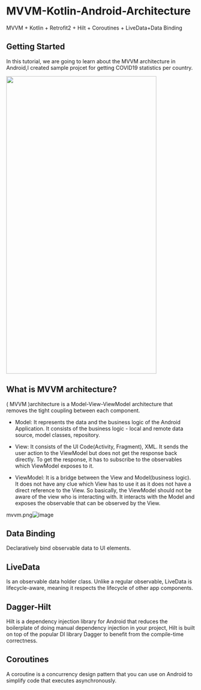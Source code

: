 # MVVM-Kotlin-Android-Architecture
MVVM + Kotlin + Retrofit2 + Hilt + Coroutines + LiveData+Data Binding

## Getting Started
In this tutorial, we are going to learn about the MVVM architecture in Android,I created sample projcet for getting COVID19 statistics per country.

<img src="https://user-images.githubusercontent.com/17107040/115163628-3432b900-a0bb-11eb-87ca-ed5f5181faf9.gif" width="400" height="790">


## What is MVVM architecture?
( MVVM )architecture is a Model-View-ViewModel architecture that removes the tight coupling between each component. 

- Model:
It represents the data and the business logic of the Android Application. It consists of the business logic - local and remote data source, model classes, repository.

- View:
It consists of the UI Code(Activity, Fragment), XML. It sends the user action to the ViewModel but does not get the response back directly. To get the response, it has to subscribe to the observables which ViewModel exposes to it.

- ViewModel:
It is a bridge between the View and Model(business logic). It does not have any clue which View has to use it as it does not have a direct reference to the View. So basically, the ViewModel should not be aware of the view who is interacting with. It interacts with the Model and exposes the observable that can be observed by the View.

mvvm.png![image](https://user-images.githubusercontent.com/17107040/115162429-84f2e380-a0b4-11eb-926e-b2b8ca78fc26.png)

## Data Binding
Declaratively bind observable data to UI elements.

## LiveData
Is an observable data holder class. Unlike a regular observable, LiveData is lifecycle-aware, meaning it respects the lifecycle of other app components.

## Dagger-Hilt
Hilt is a dependency injection library for Android that reduces the boilerplate of doing manual dependency injection in your project,
Hilt is built on top of the popular DI library Dagger to benefit from the compile-time correctness.

## Coroutines
A coroutine is a concurrency design pattern that you can use on Android to simplify code that executes asynchronously.

